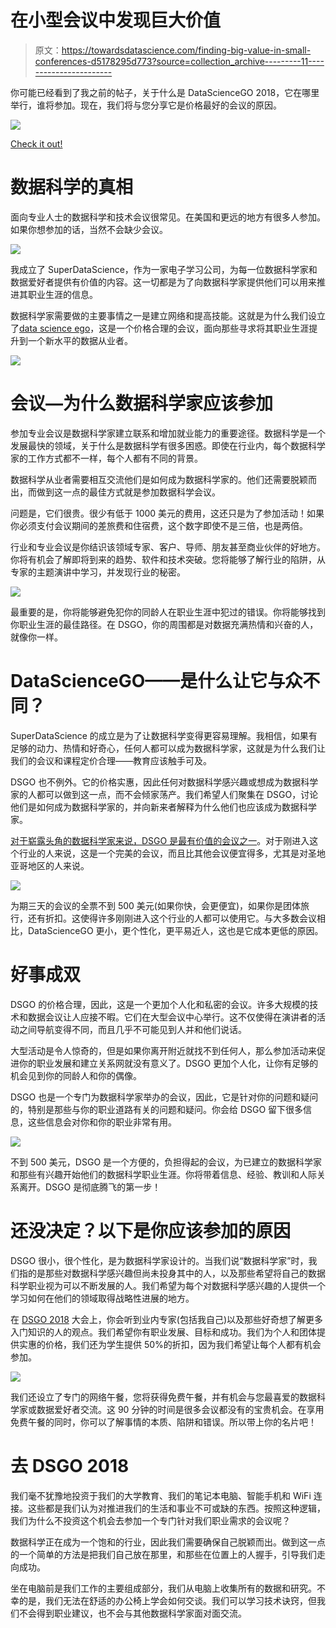 # 在小型会议中发现巨大价值

> 原文：<https://towardsdatascience.com/finding-big-value-in-small-conferences-d5178295d773?source=collection_archive---------11----------------------->

你可能已经看到了我之前的帖子，关于什么是 DataScienceGO 2018，它在哪里举行，谁将参加。现在，我们将与您分享它是价格最好的会议的原因。

![](img/e39bc3985a48e15f74e4a9108d37180d.png)

[Check it out!](http://www.datasciencego.com)

# **数据科学的真相**

面向专业人士的数据科学和技术会议很常见。在美国和更远的地方有很多人参加。如果你想参加的话，当然不会缺少会议。

![](img/4a3b508ab8745240326cc78f9aa43b62.png)

我成立了 SuperDataScience，作为一家电子学习公司，为每一位数据科学家和数据爱好者提供有价值的内容。这一切都是为了向数据科学家提供他们可以用来推进其职业生涯的信息。

数据科学家需要做的主要事情之一是建立网络和提高技能。这就是为什么我们设立了[data science ego](https://www.datasciencego.com/)，这是一个价格合理的会议，面向那些寻求将其职业生涯提升到一个新水平的数据从业者。

![](img/30f6dca94f25178d8220f9c71c242018.png)

# **会议—为什么数据科学家应该参加**

参加专业会议是数据科学家建立联系和增加就业能力的重要途径。数据科学是一个发展最快的领域，关于什么是数据科学有很多困惑。即使在行业内，每个数据科学家的工作方式都不一样，每个人都有不同的背景。

数据科学从业者需要相互交流他们是如何成为数据科学家的。他们还需要脱颖而出，而做到这一点的最佳方式就是参加数据科学会议。

问题是，它们很贵。很少有低于 1000 美元的费用，这还只是为了参加活动！如果你必须支付会议期间的差旅费和住宿费，这个数字即使不是三倍，也是两倍。

行业和专业会议是你结识该领域专家、客户、导师、朋友甚至商业伙伴的好地方。你将有机会了解即将到来的趋势、软件和技术突破。您将能够了解行业的陷阱，从专家的主题演讲中学习，并发现行业的秘密。

![](img/bcd7624a4771fe795d70b79d2a0c128f.png)

最重要的是，你将能够避免犯你的同龄人在职业生涯中犯过的错误。你将能够找到你职业生涯的最佳路径。在 DSGO，你的周围都是对数据充满热情和兴奋的人，就像你一样。

# **DataScienceGO——是什么让它与众不同？**

SuperDataScience 的成立是为了让数据科学变得更容易理解。我相信，如果有足够的动力、热情和好奇心，任何人都可以成为数据科学家，这就是为什么我们让我们的会议和课程定价合理——教育应该触手可及。

DSGO 也不例外。它的价格实惠，因此任何对数据科学感兴趣或想成为数据科学家的人都可以做到这一点，而不会倾家荡产。我们希望人们聚集在 DSGO，讨论他们是如何成为数据科学家的，并向新来者解释为什么他们也应该成为数据科学家。

[对于崭露头角的数据科学家来说，DSGO 是最有价值的会议之一](http://www.datasciencego.com)。对于刚进入这个行业的人来说，这是一个完美的会议，而且比其他会议便宜得多，尤其是对圣地亚哥地区的人来说。

![](img/21f13c56b548168f8cd4de8229f298e2.png)

为期三天的会议的全票不到 500 美元(如果你快，会更便宜)，如果你是团体旅行，还有折扣。这使得许多刚刚进入这个行业的人都可以使用它。与大多数会议相比，DataScienceGO 更小，更个性化，更平易近人，这也是它成本更低的原因。

# **好事成双**

DSGO 的价格合理，因此，这是一个更加个人化和私密的会议。许多大规模的技术和数据会议让人应接不暇。它们在大型会议中心举行。这不仅使得在演讲者的活动之间导航变得不同，而且几乎不可能见到人并和他们说话。

大型活动是令人惊奇的，但是如果你离开附近就找不到任何人，那么参加活动来促进你的职业发展和建立关系网就没有意义了。DSGO 更加个人化，让你有足够的机会见到你的同龄人和你的偶像。

DSGO 也是一个专门为数据科学家举办的会议，因此，它是针对你的问题和疑问的，特别是那些与你的职业道路有关的问题和疑问。你会给 DSGO 留下很多信息，这些信息会对你和你的职业非常有用。

![](img/e07cb2e0d6c087bb6886dc984ba81549.png)

不到 500 美元，DSGO 是一个方便的，负担得起的会议，为已建立的数据科学家和那些有兴趣开始他们的数据科学职业生涯。你将带着信息、经验、教训和人际关系离开。DSGO 是彻底腾飞的第一步！

# **还没决定？以下是你应该参加**的原因

DSGO 很小，很个性化，是为数据科学家设计的。当我们说“数据科学家”时，我们指的是那些对数据科学感兴趣但尚未投身其中的人，以及那些希望将自己的数据科学职业视为可以不断发展的人。我们希望为每个对数据科学感兴趣的人提供一个学习如何在他们的领域取得战略性进展的地方。

在 [DSGO 2018](https://www.datasciencego.com/) 大会上，你会听到业内专家(包括我自己)以及那些好奇想了解更多入门知识的人的观点。我们希望你有职业发展、目标和成功。我们为个人和团体提供实惠的价格，我们还为学生提供 50%的折扣，因为我们希望让每个人都有机会参加。

![](img/2986ebe8500952c5773cac6c15d34359.png)

我们还设立了专门的网络午餐，您将获得免费午餐，并有机会与您最喜爱的数据科学家或数据爱好者交流。这 90 分钟的时间是很多会议都没有的宝贵机会。在享用免费午餐的同时，你可以了解事情的本质、陷阱和错误。所以带上你的名片吧！

# **去 DSGO 2018**

我们毫不犹豫地投资于我们的大学教育、我们的笔记本电脑、智能手机和 WiFi 连接。这些都是我们认为对推进我们的生活和事业不可或缺的东西。按照这种逻辑，我们为什么不投资这个机会去参加一个专门针对我们职业需求的会议呢？

数据科学正在成为一个饱和的行业，因此我们需要确保自己脱颖而出。做到这一点的一个简单的方法是把我们自己放在那里，和那些在位置上的人握手，引导我们走向成功。

坐在电脑前是我们工作的主要组成部分，我们从电脑上收集所有的数据和研究。不幸的是，我们无法在舒适的办公椅上学会如何交谈。我们可以学习技术诀窍，但我们不会得到职业建议，也不会与其他数据科学家面对面交流。